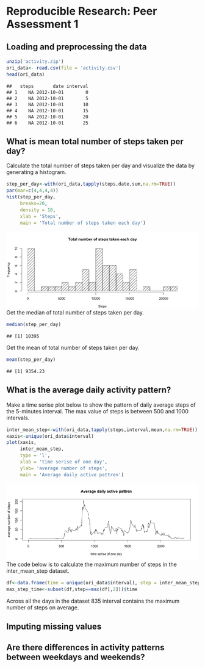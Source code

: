 # Reproducible Research: Peer Assessment 1

## Loading and preprocessing the data

```r
unzip('activity.zip')
ori_data<- read.csv(file = 'activity.csv')
head(ori_data)
```

```
##   steps       date interval
## 1    NA 2012-10-01        0
## 2    NA 2012-10-01        5
## 3    NA 2012-10-01       10
## 4    NA 2012-10-01       15
## 5    NA 2012-10-01       20
## 6    NA 2012-10-01       25
```

## What is mean total number of steps taken per day?
Calculate the total number of steps taken per day and visualize the data by generating a histogram. 

```r
step_per_day<-with(ori_data,tapply(steps,date,sum,na.rm=TRUE))
par(mar=c(4,4,4,4))
hist(step_per_day,
     breaks=20,
     density = 10,
     xlab = 'Steps',
     main = 'Total number of steps taken each day')
```

![](PA1_template_files/figure-html/unnamed-chunk-2-1.png)<!-- -->
Get the median of total number of steps taken per day.

```r
median(step_per_day)
```

```
## [1] 10395
```
Get the mean of total number of steps taken per day.

```r
mean(step_per_day)
```

```
## [1] 9354.23
```

## What is the average daily activity pattern?
Make a time serise plot below to show the pattern of daily average steps of the 5-minutes interval. The max value of steps is between 500 and 1000 intervals.

```r
inter_mean_step<-with(ori_data,tapply(steps,interval,mean,na.rm=TRUE))
xaxis<-unique(ori_data$interval)
plot(xaxis,
     inter_mean_step,
     type = 'l',
     xlab = 'time serise of one day',
     ylab= 'average number of steps',
     main = 'Average daily active pattren')
```

![](PA1_template_files/figure-html/unnamed-chunk-5-1.png)<!-- -->
The code below is to calculate the maximum number of steps in the inter_mean_step dataset. 

```r
df<-data.frame(time = unique(ori_data$interval), step = inter_mean_step)
max_step_time<-subset(df,step==max(df[,2]))$time
```
Across all the days in the dataset 835 interval contains the maximum number of steps on average.  

## Imputing missing values



## Are there differences in activity patterns between weekdays and weekends?
